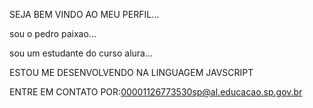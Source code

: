SEJA BEM VINDO AO MEU PERFIL...

sou o pedro paixao...

sou um estudante do curso alura...

ESTOU ME DESENVOLVENDO NA LINGUAGEM JAVSCRIPT

ENTRE EM CONTATO POR:00001126773530sp@al.educacao.sp.gov.br
